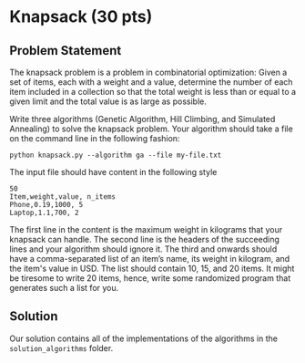 # Knapsack (30 pts)

## Problem Statement
The knapsack problem is a problem in combinatorial optimization: Given a set of items, each with a weight and a value, determine the number of each item included in a collection so that the total weight is less than or equal to a given limit and the total value is as large as possible.

Write three algorithms (Genetic Algorithm, Hill Climbing, and Simulated Annealing) to solve the knapsack problem. Your algorithm should take a file on the command line in the following fashion:
	
	python knapsack.py --algorithm ga --file my-file.txt

The input file should have content in the following style

    50
    Item,weight,value, n_items
    Phone,0.19,1000, 5
    Laptop,1.1,700, 2

The first line in the content is the maximum weight in kilograms that your knapsack can handle. The second line is the headers of the succeeding lines and your algorithm should ignore it. The third and onwards should have a comma-separated list of an item’s name, its weight in kilogram, and the item's value in USD. The list should contain 10, 15, and 20 items. It might be tiresome to write 20 items, hence, write some randomized program that generates such a list for you.

## Solution
Our solution contains all of the implementations of the algorithms in the `solution_algorithms` folder.
